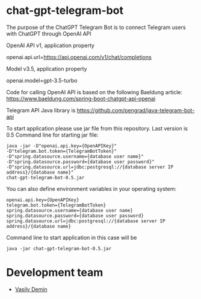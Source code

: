 # chat-gpt-telegram-bot

The purpose of the ChatGPT Telegram Bot is to connect Telegram users with ChatGPT through OpenAI API

OpenAI API v1, application property 

openai.api.url=https://api.openai.com/v1/chat/completions

Model v3.5, application property 

openai.model=gpt-3.5-turbo

Code for calling OpenAI API is based on the following Baeldung article: https://www.baeldung.com/spring-boot-chatgpt-api-openai

Telegram API Java library is https://github.com/pengrad/java-telegram-bot-api 

To start application please use jar file from this repository. Last version is 0.5 Command line for starting jar
file:

```
java -jar -D"openai.api.key={OpenAPIKey}"  
-D"telegram.bot.token={TelegramBotToken}"  
-D"spring.datasource.username={database user name}"  
-D"spring.datasource.password={database user password}"  
-D"spring.datasource.url=jdbc:postgresql://{database server IP address}/{database name}"  
chat-gpt-telegram-bot-0.5.jar
```

You can also define environment variables in your operating system:

```
openai.api.key={OpenAPIKey}  
telegram.bot.token={TelegramBotToken}  
spring.datasource.username={database user name}  
spring.datasource.password={database user password}  
spring.datasource.url=jdbc:postgresql://{database server IP address}/{database name}
```

Command line to start application in this case will be

```
java -jar chat-gpt-telegram-bot-0.5.jar
```

# Development team

* [Vasily Demin](https://github.com/CatOgre70)